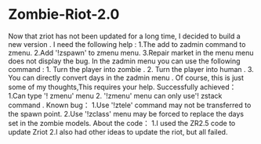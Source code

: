 # Zombie-Riot-2.0
Now that zriot has not been updated for a long time, I decided to build a new version . I need the following help : 1.The add to zadmin command to zmenu. 2.Add '!zspawn' to zmenu menu. 3.Repair market in the menu menu does not display the bug.  In the zadmin menu you can use the following command : 1. Turn the player into zombie . 2. Turn the player into human . 3. You can directly convert days in the zadmin menu .   Of course, this is just some of my thoughts,This requires your help.  Successfully achieved： 1.Can type '! zmenu' menu 2. '!zmenu' menu can only use'! zstack command .  Known bug： 1.Use '!ztele' command may not be transferred to the spawn point. 2.Use '!zclass' menu may be forced to replace the days set in the zombie models.  About the code： 1.I used the ZR2.5 code to update Zriot 2.I also had other ideas to update the riot, but all failed.
